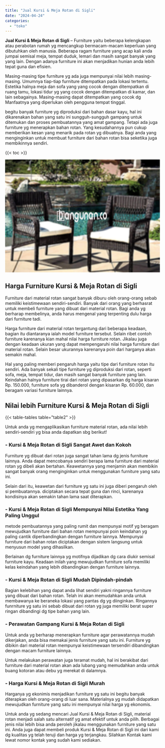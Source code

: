 ```yaml
---
title: "Jual Kursi & Meja Rotan di Sigli"
date: "2024-04-24"
categories: 
  - "toko"
---
```


**Jual Kursi & Meja Rotan di Sigli** – Furniture yaitu beberapa kelengkapan atau perabotan rumah yg mencangkup bermacam-macam keperluan yang dibutuhkan oleh manusia. Beberapa ragam furniture yang acap kali anda jumpai semisal meja, tempat duduk, lemari dan masih sangat banyak yang yang lain. Dengan adanya furniture ini akan menjadikan hunian anda lebih tepat guna dan efisien.

Masing-masing tipe furniture yg ada juga mempunyai nilai lebih masing-masing. Umumnya tiap-tiap furniture ditempatkan pada lokasi tertentu. Estetika halnya meja dan sofa yang yang cocok dengan ditempatkan di ruang tamu, lokasi tidur yg yang cocok dengan ditempatkan di kamar, dan lain sebagainya. Masing-masing dapat ditempatkan yang cocok dg Manfaatnya yang diperlukan oleh pengguna tempat tinggal.

begitu banyak furniture yg diproduksi dari bahan dasar kayu, hal ini dikarenakan bahan yang satu ini sungguh-sungguh gampang untuk ditemukan dan proses pembuatannya yang amat gampang. Tetapi ada juga furniture yg menerapkan bahan rotan. Yang kesudahannya pun cukup memberikan kesan yang menarik pada rotan yg dibuatnya. Bagi anda yang menginginkan untuk membuat furniture dari bahan rotan bisa seketika juga membikinnya sendiri.

{{< toc >}}

![Jual Kursi & Meja Rotan di Sigli](/images/kursi-meja-rotan-murah33.png)

## Harga Furniture Kursi & Meja Rotan di Sigli

Furniture dari material rotan sangat banyak diburu oleh orang-orang sebab memiliki keistimewaan sendiri-sendiri. Banyak dari orang yang berhasrat untuk membeli furniture yang dibuat dari material rotan. Bagi anda yg berharap membelinya, anda harus mengenal yang terpenting dulu harga dari furniture tadi.

Harga furniture dari material rotan tergantung dari beberapa keadaan, bagian itu diantaranya ialah model furniture tersebut. Selain ribet contoh furniture karenanya kian mahal nilai harga furniture rotan. Jikalau juga dengan keadaan ukuran yang dapat mempengaruhi nilai harga furniture dari material rotan. Selain besar ukurannya karenanya poin dari harganya akan semakin mahal.

Hal yang paling memberi pengaruh harga yaitu tipe dari furniture rotan itu sendiri. Ada banyak sekali tipe furniture yg diproduksi dari rotan, seperti sofa, meja, tempat tidur, dan masih sangat banyak furniture yang lain. Keindahan halnya furniture tirai dari rotan yang dipasarkan dg harga kisaran Rp. 150.000, furniture sofa yg dibanderol dengan kisaran Rp. 60.000, dan beragam variasi furniture lainnya.

## Nilai lebih Furniture Kursi & Meja Rotan di Sigli

{{< table-tables table="table2" >}}

Untuk anda yg mengaplikasikan furniture material rotan, ada nilai lebih sendiri-sendiri yg bisa anda dapatkan sbg berikut!

### \- Kursi & Meja Rotan di Sigli Sangat Awet dan Kokoh

Furniture yg dibuat dari rotan juga sangat tahan lama dg jenis furniture lainnya. Anda dapat mencobanya sendiri berapa lama furniture dari material rotan yg dibeli akan bertahan. Keawetannya yang menjamin akan membikin sangat banyak orang menginginkan untuk menggunakan furniture yang satu ini.

Selain dari itu, keawetan dari furniture yg satu ini juga diberi pengaruh oleh si pembuatannya. diciptakan secara tepat guna dan rinci, karenanya kondisinya akan semakin tahan lama saat diterapkan.

### \- Kursi & Meja Rotan di Sigli Mempunyai Nilai Estetika Yang Paling Unggul

metode pembuatannya yang paling rumit dan mempunyai motif yg beragam mewujudkan furniture dari bahan rotan mempunyai poin keindahan yg paling cantik diperbandingkan dengan furniture lainnya. Mempunyai furniture dari bahan rotan diciptakan dengan sistem langsung untuk menyusun model yang dihasilkan.

Berlainan dg furniture lainnya yg motifnya dijadikan dg cara diukir semisal furniture kayu. Keadaan inilah yang mewujudkan furniture sofa memiliki kelas keindahan yang lebih dibandingkan dengan furniture lainnya.

### \- Kursi & Meja Rotan di Sigli Mudah Dipindah-pindah

Bagian kelebihan yang dapat anda lihat sendiri yakni ringannya furniture yang dibuat dari bahan rotan. Telah ini akan memudahkan anda untuk membawanya ke beraneka lokasi yang pantas dg yg diinginkan. Ringannya funrniture yg satu ini sebab dibuat dari rotan yg juga memiliki berat super ringan dibandingi dg tipe bahan yang lain.

### \- Perawatan Gampang Kursi & Meja Rotan di Sigli

Untuk anda yg berharap menerapkan furniture agar perawatannya mudah dikerjakan, anda bisa memakai jenis furniture yang satu ini. Furniture yg dibikin dari material rotan mempunyai keistimewaan tersendiri dibandingkan dengan macam furniture lainnya.

Untuk melakukan perawatan juga teramat mudah, hal ini berakibat dari furniture dari material rotan akan ada lubang yang memudahkan anda untuk buang kotoran atau debu yg merekat di dalamnya.

### \- Harga Kursi & Meja Rotan di Sigli Murah

Harganya yg ekonimis menjadikan furniture yg satu ini begitu banyak diterapkan oleh orang-orang di luar sana. Materialnya yg mudah didapatkan mewujudkan furniture yang satu ini mempunyai nilai harga yg ekonomis.

Untuk anda yg sedang mencari Jual Kursi & Meja Rotan di Sigli, material rotan menjadi salah satu alternatif yg amat efektif untuk anda pilih. Berbagai jenis nilai lebih bisa anda peroleh jikalau menggunakan furniture yang satu ini. Anda juga dapat membeli produk Kursi & Meja Rotan di Sigli ini dari kami dg kualitas yg telah teruji dan harga yg terjangkau. Silahkan Kontak kami lewat nomor kontak yang sudah kami sediakan.
